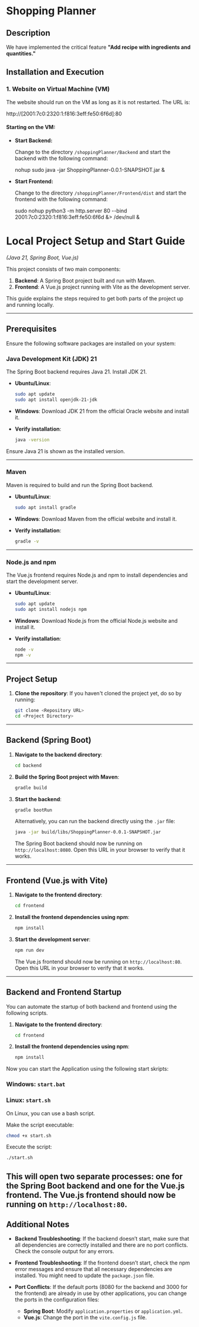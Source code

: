 # Shopping Planner

## Description

We have implemented the critical feature **"Add recipe with ingredients and quantities."**

## Installation and Execution

### 1. Website on Virtual Machine (VM)

The website should run on the VM as long as it is not restarted. The URL is:

http://[2001:7c0:2320:1:f816:3eff:fe50:6f6d]:80

#### Starting on the VM:

- **Start Backend:**

  Change to the directory `/shoppingPlanner/Backend` and start the backend with the following command:

  nohup sudo java -jar ShoppingPlanner-0.0.1-SNAPSHOT.jar &

- **Start Frontend:**

  Change to the directory `/shoppingPlanner/Frontend/dist` and start the frontend with the following command:

  sudo nohup python3 -m http.server 80 --bind 2001:7c0:2320:1:f816:3eff:fe50:6f6d &> /dev/null &

# Local Project Setup and Start Guide
*(Java 21, Spring Boot, Vue.js)*

This project consists of two main components:
1. **Backend**: A Spring Boot project built and run with Maven.
2. **Frontend**: A Vue.js project running with Vite as the development server.

This guide explains the steps required to get both parts of the project up and running locally.

---

## Prerequisites

Ensure the following software packages are installed on your system:

### Java Development Kit (JDK) 21

The Spring Boot backend requires Java 21. Install JDK 21.

- **Ubuntu/Linux**:
  ```bash
  sudo apt update
  sudo apt install openjdk-21-jdk
  ```

- **Windows**:
  Download JDK 21 from the official Oracle website and install it.

- **Verify installation**:
  ```bash
  java -version
  ```

Ensure Java 21 is shown as the installed version.

---

### Maven

Maven is required to build and run the Spring Boot backend.

- **Ubuntu/Linux**:
  ```bash
  sudo apt install gradle
  ```

- **Windows**:
  Download Maven from the official website and install it.

- **Verify installation**:
  ```bash
  gradle -v
  ```

---

### Node.js and npm

The Vue.js frontend requires Node.js and npm to install dependencies and start the development server.

- **Ubuntu/Linux**:
  ```bash
  sudo apt update
  sudo apt install nodejs npm
  ```

- **Windows**:
  Download Node.js from the official Node.js website and install it.

- **Verify installation**:
  ```bash
  node -v
  npm -v
  ```

---

## Project Setup

1. **Clone the repository**:
   If you haven't cloned the project yet, do so by running:
   ```bash
   git clone <Repository URL>
   cd <Project Directory>
   ```

---

## Backend (Spring Boot)

1. **Navigate to the backend directory**:
   ```bash
   cd backend
   ```

2. **Build the Spring Boot project with Maven**:
   ```bash
   gradle build
   ```

3. **Start the backend**:
   ```bash
   gradle bootRun
   ```

   Alternatively, you can run the backend directly using the `.jar` file:
   ```bash
   java -jar build/libs/ShoppingPlanner-0.0.1-SNAPSHOT.jar
   ```

   The Spring Boot backend should now be running on `http://localhost:8080`. Open this URL in your browser to verify that it works.

---

## Frontend (Vue.js with Vite)

1. **Navigate to the frontend directory**:
   ```bash
   cd frontend
   ```

2. **Install the frontend dependencies using npm**:
   ```bash
   npm install
   ```

3. **Start the development server**:
   ```bash
   npm run dev
   ```

   The Vue.js frontend should now be running on `http://localhost:80`. Open this URL in your browser to verify that it works.

---

## Backend and Frontend Startup

You can automate the startup of both backend and frontend using the following scripts.

1. **Navigate to the frontend directory**:
   ```bash
   cd frontend
   ```

2. **Install the frontend dependencies using npm**:
   ```bash
   npm install
   ```
Now you can start the Application using the following start skripts:

### Windows: `start.bat`

### Linux: `start.sh`

On Linux, you can use a bash script.


Make the script executable:

```bash
chmod +x start.sh
```

Execute the script:

```bash
./start.sh
```

This will open two separate processes: one for the Spring Boot backend and one for the Vue.js frontend.
The Vue.js frontend should now be running on `http://localhost:80`.
---

## Additional Notes

- **Backend Troubleshooting**: If the backend doesn’t start, make sure that all dependencies are correctly installed and there are no port conflicts. Check the console output for any errors.

- **Frontend Troubleshooting**: If the frontend doesn’t start, check the npm error messages and ensure that all necessary dependencies are installed. You might need to update the `package.json` file.

- **Port Conflicts**: If the default ports (8080 for the backend and 3000 for the frontend) are already in use by other applications, you can change the ports in the configuration files:
  - **Spring Boot**: Modify `application.properties` or `application.yml`.
  - **Vue.js**: Change the port in the `vite.config.js` file.
